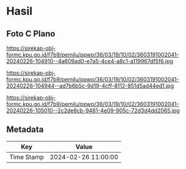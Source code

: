 # Hasil

## Foto C Plano

https://sirekap-obj-formc.kpu.go.id/f7b9/pemilu/ppwp/36/03/19/10/02/3603191002041-20240226-104910--4a609ad0-e7a5-4ce4-a8c1-a119967df5f6.jpg

https://sirekap-obj-formc.kpu.go.id/f7b9/pemilu/ppwp/36/03/19/10/02/3603191002041-20240226-104944--ad7b6b5c-9d19-4cff-8112-851d5ad44ed1.jpg

https://sirekap-obj-formc.kpu.go.id/f7b9/pemilu/ppwp/36/03/19/10/02/3603191002041-20240226-105010--2c2de6cb-9481-4e09-905c-72d3d4dd2065.jpg


## Metadata

| Key        | Value               |
| ---------- | ------------------- |
| Time Stamp | 2024-02-26 11:00:00 |



